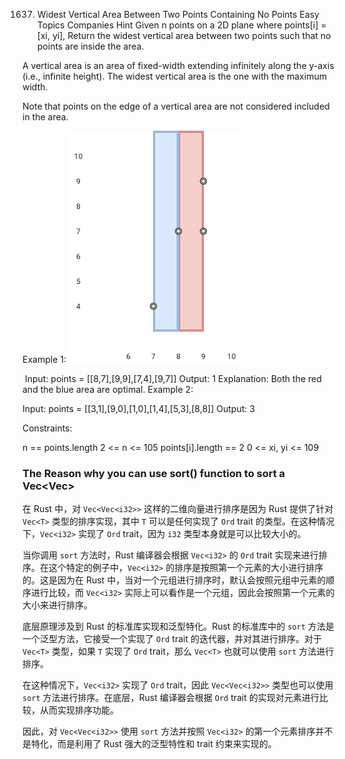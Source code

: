 1637. Widest Vertical Area Between Two Points Containing No Points
      Easy
      Topics
      Companies
      Hint
      Given n points on a 2D plane where points[i] = [xi, yi], Return the widest vertical area between two points such that no points are inside the area.

A vertical area is an area of fixed-width extending infinitely along the y-axis (i.e., infinite height). The widest vertical area is the one with the maximum width.

Note that points on the edge of a vertical area are not considered included in the area.



Example 1:
![](./res/img/points3.png)

​
Input: points = [[8,7],[9,9],[7,4],[9,7]]
Output: 1
Explanation: Both the red and the blue area are optimal.
Example 2:

Input: points = [[3,1],[9,0],[1,0],[1,4],[5,3],[8,8]]
Output: 3


Constraints:

n == points.length
2 <= n <= 105
points[i].length == 2
0 <= xi, yi <= 109


### The Reason why you can use sort() function to sort a Vec<Vec<i32>>
在 Rust 中，对 `Vec<Vec<i32>>` 这样的二维向量进行排序是因为 Rust 提供了针对 `Vec<T>` 类型的排序实现，其中 `T` 可以是任何实现了 `Ord` trait 的类型。在这种情况下，`Vec<i32>` 实现了 `Ord` trait，因为 `i32` 类型本身就是可以比较大小的。

当你调用 `sort` 方法时，Rust 编译器会根据 `Vec<i32>` 的 `Ord` trait 实现来进行排序。在这个特定的例子中，`Vec<i32>` 的排序是按照第一个元素的大小进行排序的。这是因为在 Rust 中，当对一个元组进行排序时，默认会按照元组中元素的顺序进行比较，而 `Vec<i32>` 实际上可以看作是一个元组，因此会按照第一个元素的大小来进行排序。

底层原理涉及到 Rust 的标准库实现和泛型特化。Rust 的标准库中的 `sort` 方法是一个泛型方法，它接受一个实现了 `Ord` trait 的迭代器，并对其进行排序。对于 `Vec<T>` 类型，如果 `T` 实现了 `Ord` trait，那么 `Vec<T>` 也就可以使用 `sort` 方法进行排序。

在这种情况下，`Vec<i32>` 实现了 `Ord` trait，因此 `Vec<Vec<i32>>` 类型也可以使用 `sort` 方法进行排序。在底层，Rust 编译器会根据 `Ord` trait 的实现对元素进行比较，从而实现排序功能。

因此，对 `Vec<Vec<i32>>` 使用 `sort` 方法并按照 `Vec<i32>` 的第一个元素排序并不是特化，而是利用了 Rust 强大的泛型特性和 trait 约束来实现的。
